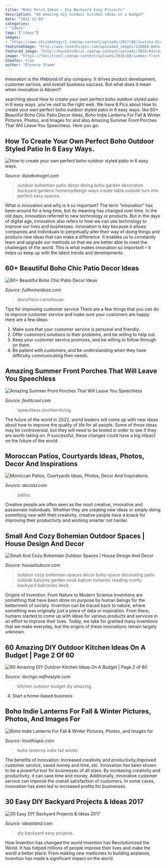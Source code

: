 ```yaml
---
title: "Boho Porch Ideas ~ Diy Backyard Easy Projects"
description: "60 amazing diy outdoor kitchen ideas on a budget"
date: "2022-12-04"
categories:
- "ideas"
tags: ["ideas"]
images:
- "https://www.ibizabohogirl.com/wp-content/uploads/2017/08/Justina-blakeney-patio-0621.jpg"
featuredImage: "http://www.lovethispic.com/uploaded_images/126669-Boho-Indie-Lanterns-For-Fall-Winter.jpg"
featured_image: "http://housetodecor.com/wp-content/uploads/2016/04/cozy-bohemian-outdoor-spaces.jpg"
image: "https://feelitcool.com/wp-content/uploads/2016/08/summer-front-porches5.jpg"
ShowToc: true
author: "Elenora Stamm"
---
```



Innovation is the lifeblood of any company. It drives product development, customer service, and overall business success. But what does it mean when innovation is Absent?

	

		
searching about How to create your own perfect boho outdoor styled patio in 6 easy ways. you've visit to the right web. We have 8 Pics about How to create your own perfect boho outdoor styled patio in 6 easy ways. like 60+ Beautiful Boho Chic Patio Decor Ideas, Boho Indie Lanterns For Fall &amp; Winter Pictures, Photos, and Images for and also Amazing Summer Front Porches That Will Leave You Speechless. Here you go:
		
    
## How To Create Your Own Perfect Boho Outdoor Styled Patio In 6 Easy Ways.

<img loading=lazy src="https://www.ibizabohogirl.com/wp-content/uploads/2017/08/Justina-blakeney-patio-0621.jpg" onerror="this.onerror=null;this.src='https://tse3.mm.bing.net/th?id=OIP.5j_Uh3YPheSY3lNqRiEu7QHaLH&amp;pid=15.1';" alt="How to create your own perfect boho outdoor styled patio in 6 easy ways.">

_Source: ibizabohogirl.com_

>outdoor bohemian patio decor dining boho garden decoration backyard gardens homemydesign ways create table outside turn into perfect easy spaces. 

	

What is innovation and why is it so important?
The term “innovation” has been around for a long time, but its meaning has changed over time. In the old days, innovation referred to new technology or products. But in the days of digital age, innovation also refers to how we can use technology to improve our lives and businesses.
Innovation is key because it allows companies and individuals to perpetually alter their way of doing things and produce new ideas that can make a difference. It enables us to constantly learn and upgrade our methods so that we are better able to meet the challenges of the world. This is what makes innovation so important – it helps us keep up with the latest trends and developments.

    
## 60+ Beautiful Boho Chic Patio Decor Ideas

<img loading=lazy src="https://fullhomeideas.com/wp-content/uploads/2019/01/60-Beautiful-Boho-Chic-Patio-Decor-Ideas-1.jpg" onerror="this.onerror=null;this.src='https://tse3.mm.bing.net/th?id=OIP.U5Bwy6vG1D0aMI28POrSFQHaLH&amp;pid=15.1';" alt="60+ Beautiful Boho Chic Patio Decor Ideas">

_Source: fullhomeideas.com_

>decorface camohouse. 

	

Tips for improving customer service
There are a few things that you can do to improve customer service and make sure your customers are happy. Here are a few ideas:
1. Make sure that your customer service is personal and friendly.
2. Offer customers solutions to their problems, and be willing to help out.
3. Keep your customer service promises, and be willing to follow through on them.
4. Be patient with customers, and be understanding when they have difficulty communicating their needs.

    
## Amazing Summer Front Porches That Will Leave You Speechless

<img loading=lazy src="https://feelitcool.com/wp-content/uploads/2016/08/summer-front-porches5.jpg" onerror="this.onerror=null;this.src='https://tse2.mm.bing.net/th?id=OIP.AQNTX5vxTXNkHdqTyGB37QHaLH&amp;pid=15.1';" alt="Amazing Summer Front Porches That Will Leave You Speechless">

_Source: feelitcool.com_

>speechless southernliving. 

	

The future of the world
In 2022, world leaders will come up with new ideas about how to improve the quality of life for all people. Some of these ideas may be controversial, but they will need to be tested in order to see if they are worth taking on. If successful, these changes could have a big impact on the future of the world.

    
## Moroccan Patios, Courtyards Ideas, Photos, Decor And Inspirations

<img loading=lazy src="https://cdn.decoist.com/wp-content/uploads/2014/07/Casual-and-playful-patio-design-with-Moroccan-rugs-and-throw-pillows.jpg" onerror="this.onerror=null;this.src='https://tse3.mm.bing.net/th?id=OIP.Twr_q6ODmwKAjtU_7sXdxQHaHa&amp;pid=15.1';" alt="Moroccan Patios, Courtyards Ideas, Photos, Decor And Inspirations">

_Source: decoist.com_

>patios. 

	

Creative people are often seen as the most creative, innovative and passionate individuals. Whether they are creating new ideas or simply doing something new with their creativity, creative people have a knack for improving their productivity and working smarter not harder.

    
## Small And Cozy Bohemian Outdoor Spaces | House Design And Decor

<img loading=lazy src="http://housetodecor.com/wp-content/uploads/2016/04/cozy-bohemian-outdoor-spaces.jpg" onerror="this.onerror=null;this.src='https://tse4.mm.bing.net/th?id=OIP.QYYlTMS0Oo0wzWJeHX1PuQHaLG&amp;pid=15.1';" alt="Small And Cozy Bohemian Outdoor Spaces | House Design And Decor">

_Source: housetodecor.com_

>outdoor cozy bohemian spaces decor boho space decorating patio outside balcony garden nook balcon romantic reading comfy backyard balconies deck. 

	

Origins of Invention: From Nature to Modern Science
Inventions are something that have been done on purpose by human beings for the betterment of society. Invention can be traced back to nature, where something was originally just a piece of data or inspiration. From there, humans started to come up with ideas for various products and services in an effort to improve their lives. Today, we take for granted many inventions that we make everyday, but the origins of these innovations remain largely unknown.

    
## 60 Amazing DIY Outdoor Kitchen Ideas On A Budget | Page 2 Of 60

<img loading=lazy src="http://itechgo.com/wp-content/uploads/2018/04/Amazing-DIY-Outdoor-Kitchen-Ideas-On-A-Budget-50.jpg" onerror="this.onerror=null;this.src='https://tse4.mm.bing.net/th?id=OIP.qqfG8TiV5zjZzAZwxFqeSQHaFm&amp;pid=15.1';" alt="60 Amazing DIY Outdoor Kitchen Ideas On A Budget | Page 2 of 60">

_Source: itechgo.nafhastyle.com_

>kitchen outdoor budget diy amazing. 

	

4. Start a home-based business

    
## Boho Indie Lanterns For Fall &amp; Winter Pictures, Photos, And Images For

<img loading=lazy src="http://www.lovethispic.com/uploaded_images/126669-Boho-Indie-Lanterns-For-Fall-Winter.jpg" onerror="this.onerror=null;this.src='https://tse4.mm.bing.net/th?id=OIP.avqEIX-QTA92V2hQWSe4GwHaLG&amp;pid=15.1';" alt="Boho Indie Lanterns For Fall &amp; Winter Pictures, Photos, and Images for">

_Source: lovethispic.com_

>boho lanterns indie fall winter. 

	

The benefits of innovation: Increased creativity and productivity,Improved customer service, saved money and time, etc.
Innovation has been shown to be a powerful tool for businesses of all sizes. By increasing creativity and productivity, it can save time and money. Additionally, innovative customer service can improve the overall satisfaction of customers. In some cases, innovation has even led to increased profits for businesses.

    
## 30 Easy DIY Backyard Projects &amp; Ideas 2017

<img loading=lazy src="https://ideastand.com/wp-content/uploads/2016/04/8-diy-backyard-ideas.jpg" onerror="this.onerror=null;this.src='https://tse1.mm.bing.net/th?id=OIP.25mst-Gu_AtC7j2WHAGvLgHaLH&amp;pid=15.1';" alt="30 Easy DIY Backyard Projects &amp; Ideas 2017">

_Source: ideastand.com_

>diy backyard easy projects. 

	

How Invention has changed the world
Invention has Revolutionized the World. It has helped millions of people improve their lives and make the world a better place. From making new medicines to building airplanes, invention has made a significant impact on the world.

